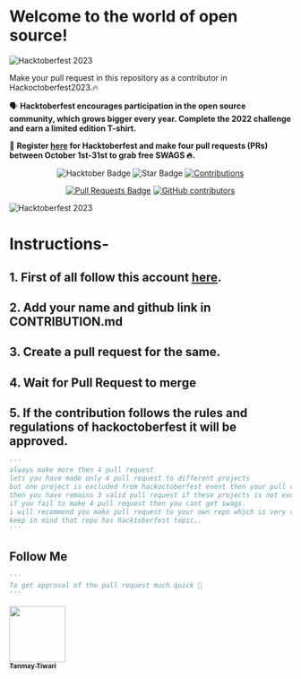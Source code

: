 # Welcome to the world of open source!

![Hacktoberfest 2023](https://hacktoberfest.com/_next/static/media/logo-hacktoberfest--logomark.b91c17d2.svg)

 Make your pull request in this repository as a contributor in Hackoctoberfest2023.🔥


🗣 **Hacktoberfest encourages participation in the open source community, which grows bigger every year. Complete the 2022 challenge and earn a limited edition T-shirt.**

📢 **Register [here]((https://hacktoberfest.com/)) for Hacktoberfest and make four pull requests (PRs) between October 1st-31st to grab free SWAGS 🔥.**

<div align="center">

<img src="https://img.shields.io/badge/html-blueviolet" alt="Hacktober Badge"/>
 <img src="https://img.shields.io/static/v1?label=%F0%9F%8C%9F&message=If%20Useful&style=style=flat&color=BC4E99" alt="Star Badge"/>
 <a href="https://github.com/mr-robot-2008" ><img src="https://img.shields.io/badge/Contributions-welcome-violet.svg?style=flat&logo=git" alt="Contributions" /></a>

<a href="https://github.com/mr-robot-2008/Python-repo-hacktoberfest2k23/pulls"><img src="https://img.shields.io/github/issues-pr/mr-robot-2008/Python-repo-hacktoberfest2k23" alt="Pull Requests Badge"/></a>
<a href="https://github.com/mr-robot-2008/Python-repo-hacktoberfest2k23/"><img alt="GitHub contributors" src="https://img.shields.io/github/contributors/mr-robot-2008/Python-repo-hacktoberfest2k23?color=2b9348"></a>


</div>

![Hacktoberfest 2023](https://hacktoberfest.com/_next/static/media/logo-hacktoberfest--horizontal.ebc5fdc8.svg)

# Instructions-

## 1. First of all follow this account [here](https://github.com/Tanmay-Tiwaricyber).
  
## 2. Add your name and github link in CONTRIBUTION.md 

## 3. Create a pull request for the same.

## 4. Wait for Pull Request to merge

## 5. If the contribution follows the rules and regulations of hackoctoberfest it will be approved.

```py
'''
always make more then 4 pull request
lets you have made only 4 pull request to different projects
but one project is excluded from hackoctoberfest event then your pull request will not be count and 
then you have remains 3 valid pull request if these projects is not excluded.
if you fail to make 4 pull request then you cant get swags.
i will recommend you make pull request to your own repo which is very very saffest side for you..
keep in mind that repo has hacktoberfest topic..
'''
```

## Follow Me
```py
'''
To get approval of the pull request much quick 🚀
'''
```

<tr><td align="center"><a href="https://github.com/Tanmay-Tiwaricyber"><kbd><img src="https://avatars3.githubusercontent.com/Tanmay-Tiwaricyber?size=100" width="100px;" alt=""/></kbd><br /><sub><b>Tanmay Tiwari<Lohawala></Lohawala></b></sub></a><br /></td>

</tr>
